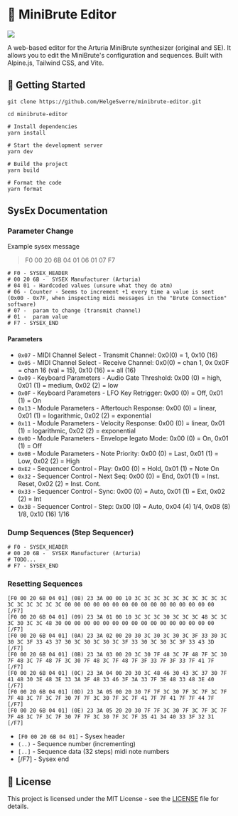 # 🎹 MiniBrute Editor

<a href="https://minibrute-editor.vercel.app"><img src="https://img.shields.io/badge/Try%20it-Live-%23FADE6A.svg?style=for-the-badge"></a>

A web-based editor for the Arturia MiniBrute synthesizer (original and SE). It allows you to edit the MiniBrute's
configuration and sequences. Built with Alpine.js, Tailwind CSS, and Vite.

## 🚀 Getting Started

```shell
git clone https://github.com/HelgeSverre/minibrute-editor.git

cd minibrute-editor

# Install dependencies
yarn install

# Start the development server
yarn dev

# Build the project
yarn build

# Format the code
yarn format
```

## SysEx Documentation

### Parameter Change

Example sysex message

> F0 00 20 6B 04 01 06 01 07 F7

```
# F0 - SYSEX_HEADER
# 00 20 6B -  SYSEX Manufacturer (Arturia)
# 04 01 - Hardcoded values (unsure what they do atm)
# 06 - Counter - Seems to increment +1 every time a value is sent (0x00 - 0x7F, when inspecting midi messages in the "Brute Connection" software)
# 07 -  param to change (transmit channel)
# 01 -  param value
# F7 - SYSEX_END
```

#### Parameters

- `0x07` - MIDI Channel Select - Transmit Channel: 0x0(0) = 1, 0x10 (16)
- `0x05` - MIDI Channel Select - Receive Channel: 0x0(0) = chan 1, 0x 0x0F = chan 16 (val = 15), 0x10 (16) == all (16)
- `0x09` - Keyboard Parameters - Audio Gate Threshold: 0x00 (0) = high, 0x01 (1) = medium, 0x02 (2) = low
- `0x0F` - Keyboard Parameters - LFO Key Retrigger: 0x00 (0) = Off, 0x01 (1) = On
- `0x13` - Module Parameters - Aftertouch Response: 0x00 (0) = linear, 0x01 (1) = logarithmic, 0x02 (2) = exponential
- `0x11` - Module Parameters - Velocity Response: 0x00 (0) = linear, 0x01 (1) = logarithmic, 0x02 (2) = exponential
- `0x0D` - Module Parameters - Envelope legato Mode: 0x00 (0) = On, 0x01 (1) = Off
- `0x0B` - Module Parameters - Note Priority: 0x00 (0) = Last, 0x01 (1) = Low, 0x02 (2) = High
- `0xE2` - Sequencer Control - Play: 0x00 (0) = Hold, 0x01 (1) = Note On
- `0x32` - Sequencer Control - Next Seq: 0x00 (0) = End, 0x01 (1) = Inst. Reset, 0x02 (2) = Inst. Cont.
- `0x33` - Sequencer Control - Sync: 0x00 (0) = Auto, 0x01 (1) = Ext, 0x02 (2) = Int
- `0x3B` - Sequencer Control - Step: 0x00 (0) = Auto, 0x04 (4) 1/4, 0x08 (8) 1/8, 0x10 (16) 1/16

### Dump Sequences (Step Sequencer)

```
# F0 - SYSEX_HEADER
# 00 20 6B -  SYSEX Manufacturer (Arturia)
# TODO...
# F7 - SYSEX_END
```

### Resetting Sequences

```
[F0 00 20 6B 04 01] (08) 23 3A 00 00 10 3C 3C 3C 3C 3C 3C 3C 3C 3C 3C 3C 3C 3C 3C 3C 3C 00 00 00 00 00 00 00 00 00 00 00 00 00 00 00 00 [/F7]
[F0 00 20 6B 04 01] (09) 23 3A 01 00 10 3C 3C 3C 30 3C 3C 3C 48 3C 3C 3C 30 3C 3C 48 30 00 00 00 00 00 00 00 00 00 00 00 00 00 00 00 00 [/F7]
[F0 00 20 6B 04 01] (0A) 23 3A 02 00 20 30 3C 30 3C 30 3C 3F 33 30 3C 30 3C 3F 33 43 37 30 3C 30 3C 30 3C 3F 33 30 3C 30 3C 3F 33 43 3D [/F7]
[F0 00 20 6B 04 01] (0B) 23 3A 03 00 20 3C 30 7F 48 3C 7F 48 7F 3C 30 7F 48 3C 7F 48 7F 3C 30 7F 48 3C 7F 48 7F 3F 33 7F 3F 33 7F 41 7F [/F7]
[F0 00 20 6B 04 01] (0C) 23 3A 04 00 20 30 3C 48 46 30 43 3C 37 30 7F 41 48 30 3E 48 3E 33 3A 3F 48 33 46 3F 3A 33 7F 3E 48 33 48 3E 40 [/F7]
[F0 00 20 6B 04 01] (0D) 23 3A 05 00 20 30 7F 7F 3C 30 7F 3C 7F 3C 7F 7F 48 3C 7F 3C 7F 30 7F 7F 3C 30 7F 3C 7F 41 7F 7F 41 7F 7F 44 7F [/F7]
[F0 00 20 6B 04 01] (0E) 23 3A 05 20 20 30 7F 7F 3C 30 7F 3C 7F 3C 7F 7F 48 3C 7F 3C 7F 30 7F 7F 3C 30 7F 3C 7F 35 41 34 40 33 3F 32 31 [/F7]
```

- `[F0 00 20 6B 04 01]` - Sysex header
- `(..)` - Sequence number (incrementing)
- `[..]` - Sequence data (32 steps) midi note numbers
- [/F7] - Sysex end

## 📜 License

This project is licensed under the MIT License - see the [LICENSE](LICENSE.md) file for details.

